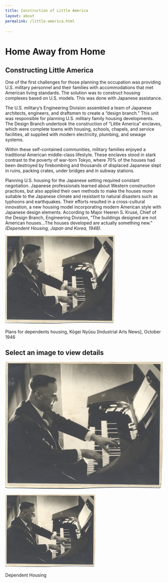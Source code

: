 ```yaml
---
title: Construction of Little America
layout: about
permalink: /little-america.html

---
```


# Home Away from Home 

## Constructing Little America

One of the first challenges for those planning the occupation was providing U.S. military personnel and their families with accommodations that met American living standards. The solution was to construct housing complexes based on U.S. models. This was done with Japanese assistance.

The U.S. military’s Engineering Division assembled a team of Japanese architects, engineers, and draftsmen to create a “design branch.” This unit was responsible for planning U.S. military family housing developments. The Design Branch undertook the construction of “Little America” enclaves, which were complete towns with housing, schools, chapels, and service facilities, all supplied with modern electricity, plumbing, and sewage systems.

Within these self-contained communities, military families enjoyed a traditional American middle-class lifestyle. These enclaves stood in stark contrast to the poverty of war-torn Tokyo, where 70% of the houses had been destroyed by firebombing and thousands of displaced Japanese slept in ruins, packing crates, under bridges and in subway stations.

Planning U.S. housing for the Japanese setting required constant negotiation. Japanese professionals learned about Western construction practices, but also applied their own methods to make the houses more suitable to the Japanese climate and resistant to natural disasters such as typhoons and earthquakes. Their efforts resulted in a cross-cultural innovation, a new housing model incorporating modern American style with Japanese design elements. According to Major Heeren S. Krusé, Chief of the Design Branch, Engineering Division, “The buildings designed are not American houses…The houses developed are actually something new.” *(Dependent Housing, Japan and Korea, 1948).*

<img src="objects/mg101_b6_photographs_01.jpg" alt="piano" width="350"/>

Plans for dependents housing, Kōgei Nyūsu [Industrial Arts News], October 1946 


## Select an image to view details
[![Description of the image](objects/mg101_b6_photographs_01.jpg)](https://twhsu99.github.io/demo-exhibit/item.html?id=psychiana027)

<div class="card" style="width: 18rem;">
  <img src="objects/mg101_b6_photographs_01.jpg" class="card-img-top" alt="piano">
  <div class="card-body">
    <p class="card-text">Dependent Housing</p>
  </div>
</div>
